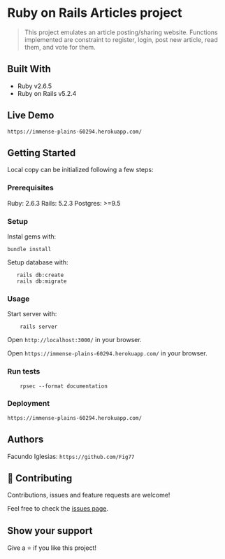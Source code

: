 # Ruby on Rails Articles project

> This project emulates an article posting/sharing website. Functions implemented are constraint to register, login, post new article, read them, and vote for them.

## Built With

- Ruby v2.6.5
- Ruby on Rails v5.2.4

## Live Demo

`https://immense-plains-60294.herokuapp.com/`

## Getting Started

Local copy can be initialized following a few steps: 

### Prerequisites

Ruby: 2.6.3
Rails: 5.2.3
Postgres: >=9.5

### Setup

Instal gems with:

```
bundle install
```

Setup database with:

```
   rails db:create
   rails db:migrate
```

### Usage

Start server with:

```
    rails server
```

Open `http://localhost:3000/` in your browser.

Open `https://immense-plains-60294.herokuapp.com/` in your browser.

### Run tests

```
    rpsec --format documentation
```

### Deployment

`https://immense-plains-60294.herokuapp.com/`

## Authors

Facundo Iglesias: `https://github.com/Fig77`

## 🤝 Contributing

Contributions, issues and feature requests are welcome!

Feel free to check the [issues page](issues/).

## Show your support

Give a ⭐️ if you like this project!
